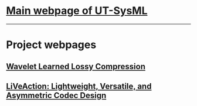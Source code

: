 # [Main webpage of UT-SysML](https://ut-sysml.ece.utexas.edu)
---

# Project webpages

## [Wavelet Learned Lossy Compression](https://ut-sysml.github.io/walloc)
## [LiVeAction: Lightweight, Versatile, and Asymmetric Codec Design](https://ut-sysml.github.io/liveaction)
